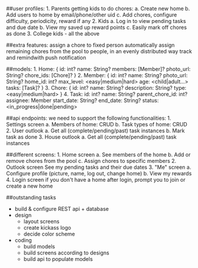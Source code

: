 ##user profiles:
	1. Parents getting kids to do chores:
		a. Create new home
		b. Add users to home by email/phone/other uid
		c. Add chores, configure difficulty, periodicity, reward if any
	2. Kids
		a. Log in to view pending tasks and due date
		b. View my saved up reward points
		c. Easily mark off chores as done
	3. College kids - all the above

##extra features:
	assign a chore to fixed person
	automatically assign remaining chores from the pool to people, in an evenly distributed way
	track and remindwith push notification

##models:
	1. Home: {
		id: int?
		name: String?
		members: [Member]?
		photo_url: String?
		chore_ids: [Chore]?
	}
	2. Member: {
		id: int?
		name: String?
		photo_url: String?
		home_id: int?
		max_level: <easy|medium|hard>
		age: <child|adult...>
		tasks: [Task]?
	}
	3. Chore: {
		id: int?
		name: String?
		description: String?
		type: <easy|medium|hard>
	}
	4. Task:
		id: int?
		name: String?
		parent_chore_id: int?
		assignee: Member
		start_date: String?
		end_date: String?
		status: <in_progress|done|pending>

##api endpoints:
	we need to support the following functionalities:
	1. Settings screen
		a. Members of home: CRUD
		b. Task types of home: CRUD
	2. User outlook
		a. Get all (complete/pending/past) task instances
		b. Mark task as done
	3. House outlook
		a. Get all (complete/pending/past) task instances

##different screens:
	1. Home screen
		a. See members of the home
		b. Add or remove chores from the pool
		c. Assign chores to specific members
	2. Outlook screen
		See my pending tasks and their due dates
	3. "Me" screen
		a. Configure profile (picture, name, log out, change home)
		b. View my rewards
	4. Login screen
		if you don't have a home after login, prompt you to join or create a new home


##outstanding tasks
- build & configure REST api + database
- design
	- layout screens 
	- create kickass logo
	- decide color scheme
- coding
	- build models
	- build screens according to designs
	- build api to populate models
